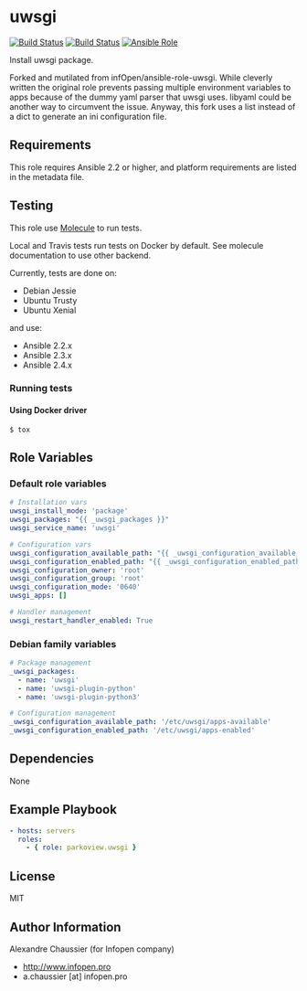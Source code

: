 # uwsgi

[![Build Status](https://travis-ci.org/parkoview/ansible-role-uwsgi.svg?branch=master)](https://travis-ci.org/parkoview/ansible-role-uwsgi)
[![Build Status](https://travis-ci.org/parkoview/ansible-role-uwsgi.svg?branch=develop)](https://travis-ci.org/parkoview/ansible-role-uwsgi)
[![Ansible Role](https://img.shields.io/ansible/role/12481.svg)](https://galaxy.ansible.com/parkoview/uwsgi/)

Install uwsgi package.

Forked and mutilated from infOpen/ansible-role-uwsgi. While cleverly written the original role prevents passing multiple environment variables to apps because of the dummy yaml parser that uwsgi uses. libyaml could be another way to circumvent the issue. Anyway, this fork uses a list instead of a dict to generate an ini configuration file.

## Requirements

This role requires Ansible 2.2 or higher,
and platform requirements are listed in the metadata file.

## Testing

This role use [Molecule](https://github.com/metacloud/molecule/) to run tests.

Local and Travis tests run tests on Docker by default.
See molecule documentation to use other backend.

Currently, tests are done on:
- Debian Jessie
- Ubuntu Trusty
- Ubuntu Xenial

and use:
- Ansible 2.2.x
- Ansible 2.3.x
- Ansible 2.4.x

### Running tests

#### Using Docker driver

```
$ tox
```

## Role Variables

### Default role variables

``` yaml
# Installation vars
uwsgi_install_mode: 'package'
uwsgi_packages: "{{ _uwsgi_packages }}"
uwsgi_service_name: 'uwsgi'

# Configuration vars
uwsgi_configuration_available_path: "{{ _uwsgi_configuration_available_path }}"
uwsgi_configuration_enabled_path: "{{ _uwsgi_configuration_enabled_path }}"
uwsgi_configuration_owner: 'root'
uwsgi_configuration_group: 'root'
uwsgi_configuration_mode: '0640'
uwsgi_apps: []

# Handler management
uwsgi_restart_handler_enabled: True
```

### Debian family variables

``` yaml
# Package management
_uwsgi_packages:
  - name: 'uwsgi'
  - name: 'uwsgi-plugin-python'
  - name: 'uwsgi-plugin-python3'

# Configuration management
_uwsgi_configuration_available_path: '/etc/uwsgi/apps-available'
_uwsgi_configuration_enabled_path: '/etc/uwsgi/apps-enabled'
```

## Dependencies

None

## Example Playbook

``` yaml
- hosts: servers
  roles:
    - { role: parkoview.uwsgi }
```

## License

MIT

## Author Information

Alexandre Chaussier (for Infopen company)
- http://www.infopen.pro
- a.chaussier [at] infopen.pro

